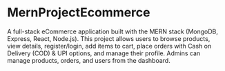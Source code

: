 # MernProjectEcommerce
A full-stack eCommerce application built with the MERN stack (MongoDB, Express, React, Node.js). This project allows users to browse products, view details, register/login, add items to cart, place orders with Cash on Delivery (COD) &amp; UPI options, and manage their profile. Admins can manage products, orders, and users from the dashboard.
